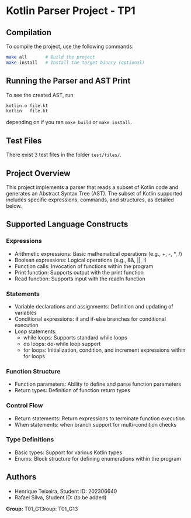 # Kotlin Parser Project - TP1

## Compilation
To compile the project, use the following commands:
```bash
make all       # Build the project
make install   # Install the target binary (optional)
```

## Running the Parser and AST Print
To see the created AST, run
```bash
kotlin.o file.kt
kotlin   file.kt
```
depending on if you ran `make build` or `make install`.

## Test Files
There exist 3 test files in the folder `test/files/`.

## Project Overview
This project implements a parser that reads a subset of Kotlin code and generates an Abstract Syntax Tree (AST). The subset of Kotlin supported includes specific expressions, commands, and structures, as detailed below.

## Supported Language Constructs

### Expressions
- Arithmetic expressions: Basic mathematical operations (e.g., +, -, *, /)
- Boolean expressions: Logical operations (e.g., &&, ||, !)
- Function calls: Invocation of functions within the program
- Print function: Supports output with the print function
- Read function: Supports input with the readln function

### Statements
- Variable declarations and assignments: Definition and updating of variables
- Conditional expressions: if and if-else branches for conditional execution
- Loop statements:
  - while loops: Supports standard while loops
  - do loops: do-while loop support
  - for loops: Initialization, condition, and increment expressions within for loops

### Function Structure
- Function parameters: Ability to define and parse function parameters
- Return types: Definition of function return types

### Control Flow
- Return statements: Return expressions to terminate function execution
- When statements: when branch support for multi-condition checks

### Type Definitions
- Basic types: Support for various Kotlin types
- Enums: Block structure for defining enumerations within the program

## Authors
- Henrique Teixeira, Student ID: 202306640
- Rafael Silva, Student ID: (to be added)

**Group:** T01_G13roup: T01_G13
